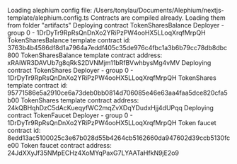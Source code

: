 Loading alephium config file: /Users/tonylau/Documents/Alephium/nextjs-template/alephium.config.ts
Contracts are compiled already. Loading them from folder "artifacts"
Deploying contract TokenSharesBalance
Deployer - group 0 - 1DrDyTr9RpRsQnDnXo2YRiPzPW4ooHX5LLoqXrqfMrpQH
TokenSharesBalance template contract id: 3763b4b4586df8d1a7964a7eddf405c35de976c4fbc1a3b6b79cc78db8dbc800
TokenSharesBalance template contract address: xRAiWR3DAVUb7g8qRkS2DVNMjm11bRfBVwhbysMg4vMV
Deploying contract TokenShares
Deployer - group 0 - 1DrDyTr9RpRsQnDnXo2YRiPzPW4ooHX5LLoqXrqfMrpQH
TokenShares template contract id: 95771586e5a2910ce6a73deb0bb0814d706085e46e63aa4faa5dce820cfa5b00
TokenShares template contract address: 24kQBHqhDzC5dAcKueqyfWC2mqZvXDqYDudxHjj4dUPqq
Deploying contract TokenFaucet
Deployer - group 0 - 1DrDyTr9RpRsQnDnXo2YRiPzPW4ooHX5LLoqXrqfMrpQH
Token faucet contract id: 8edd13ac5100025c3e67b028d55b4264cb5162660da947602d39ccb5130fce00
Token faucet contract address: 24JdXXyJf35NMpECHz4XoMYqPaxG7LYAATaHfkN9jE2o9